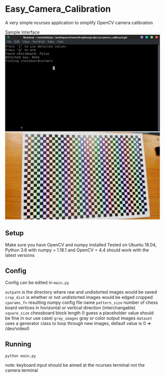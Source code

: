 # Easy_Camera_Calibration
A very simple ncurses application to simplify OpenCV camera calibration

Sample Interface
![Alt text](interface.jpg "Interface")
![Alt text](sample.jpg "sample")

## Setup
Make sure you have OpenCV and numpy installed
Tested on Ubuntu 18.04, Python 3.6 with numpy = 1.18.1 and OpenCV = 4.4
should work with the latest versions

## Config
Config can be edited in `main.py`

`outpath` is the directory where raw and undistorted images would be saved
`crop_dist` is whether or not undistorted images would be edged cropped
`cparams_fn` resulting numpy config file name
`pattern_size` number of chess board vertices in horizontal or vertical direction (interchangable)
`square_size` chessboard block length (I guess a placeholder value should be fine in our use case)
`gray_images` gray or color output images
`dataset` uses a generator class to loop through new images, default value is 0 => /dev/video0

## Running
```
python main.py
```
note: keyboard input should be aimed at the ncurses terminal not the camera terminal
